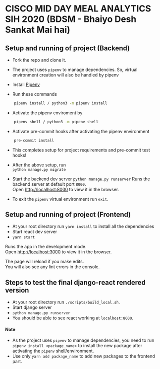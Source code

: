 # CISCO MID DAY MEAL ANALYTICS SIH 2020 (BDSM - Bhaiyo Desh Sankat Mai hai)

## Setup and running of project (Backend)

- Fork the repo and clone it.
- The project uses `pipenv` to manage dependencies. So, virtual environment creation will also be handled by pipenv
- Install [Pipenv](https://pypi.org/project/pipenv/)

- Run these commands
```bash
    pipenv install / python3 -m pipenv install
```

- Activate the pipenv enviroment by 
```bash
    pipenv shell / python3 -m pipenv shell
```

- Activate pre-commit hooks after activating the pipenv environment
```bash
    pre-commit install
```

- This completes setup for project requirements and pre-commit test hooks!

- After the above setup, run <br>
  `python manage.py migrate`

- Start the backend dev server
  `python manage.py runserver`
  Runs the backend server at default port `8000`.<br />
  Open [http://localhost:8000](http://localhost:8000) to view it in the browser.

- To exit the `pipenv` virtual environment run `exit`.

## Setup and running of project (Frontend)

- At your root directory run `yarn install` to install all the dependencies
- Start react dev server
- `yarn start`

Runs the app in the development mode.<br />
Open [http://localhost:3000](http://localhost:3000) to view it in the browser.

The page will reload if you make edits.<br />
You will also see any lint errors in the console.

## Steps to test the final django-react rendered version

- At your root directory run `./scripts/build_local.sh`.
- Start django server
- `python manage.py runserver`
- You should be able to see react working at `localhost:8000`.


#### Note

- As the project uses `pipenv` to manage dependencies, you need to run `pipenv install <package_name>` to install the new package after activating the `pipenv` shell/environment.
- Use only `yarn add package_name` to add new packages to the frontend part.
